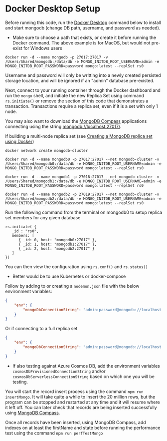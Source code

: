 # Docker Desktop Setup

Before running this code, run the [Docker Desktop](https://www.docker.com/products/docker-desktop) command below to install and start mongodb (change DB path, username, and password as needed).

* Make sure to choose a path that exists, or create it before running the Docker command.  The above example is for MacOS, but would not pre-exist for Windows users

```
docker run -d --name mongodb -p 27017:27017 -v /Users/Shared/mongodb:/data/db -e MONGO_INITDB_ROOT_USERNAME=admin -e MONGO_INITDB_ROOT_PASSWORD=password mongo:latest --replSet rs0
```

Username and password will only be writting into a newly created persisted storage location, and will be ignored if an "admin" database pre-existed. 

Next, connect to your running container through the Docker dashboard and run the `mongo` shell, and initiate the new Replica Set using command `rs.initiate()` or remove the section of this code that demonstrates a transaction.  Transactions require a replica set, even if it is a set with only 1 node.

You may also want to download the [MongoDB Compass](https://www.mongodb.com/try/download/compass) applications connecting using the string [mongodb://localhost:27017/](mongodb://localhost:27017/).

If building a multi-node replica set (see [Creating a MongoDB replica set using Docker](https://www.sohamkamani.com/blog/2016/06/30/docker-mongo-replica-set/))

```
docker network create mongodb-cluster

docker run -d --name mongodb0 -p 27017:27017 --net mongodb-cluster -v /Users/Shared/mongodb0:/data/db -e MONGO_INITDB_ROOT_USERNAME=admin -e MONGO_INITDB_ROOT_PASSWORD=password mongo:latest --replSet rs0

docker run -d --name mongodb1 -p 27018:27017 --net mongodb-cluster -v /Users/Shared/mongodb1:/data/db -e MONGO_INITDB_ROOT_USERNAME=admin -e MONGO_INITDB_ROOT_PASSWORD=password mongo:latest --replSet rs0

docker run -d --name mongodb2 -p 27019:27017 --net mongodb-cluster -v /Users/Shared/mongodb2:/data/db -e MONGO_INITDB_ROOT_USERNAME=admin -e MONGO_INITDB_ROOT_PASSWORD=password mongo:latest --replSet rs0
```

Run the following command from the terminal on mongodb0 to setup replica set members for any given database

```
rs.initiate( {
   _id : "rs0",
   members: [
      { _id: 0, host: "mongodb0:27017" },
      { _id: 1, host: "mongodb1:27017" },
      { _id: 2, host: "mongodb2:27017" }
   ]
})
```

You can then view the configuration using `rs.conf()` and `rs.status()`

* Better would be to use Kubernetes or docker-compose

Follow by adding to or creating a `nodemon.json` file with the below environment variables:

```json
{
    "env": {
        "mongoDbConnectionString": "admin:password@mongodb://localhost:27017/?authSource=admin&replicaSet=rs0",
    }
}
```

Or if connecting to a full replica set

```json
{
    "env": {
        "mongoDbConnectionString": "admin:password@mongodb://localhost:27017,localhost:27018,localhost:27019/?authSource=admin&replicaSet=rs0",
    }
}
```

* If also testing against Azure Cosmos DB, add the environment variables `cosmosDbProvisionedConnectionString` and/or `cosmosDbServerlessConnectionString` based on which one you will be testing.

You will start the record insert process using the command `npm run insertMongo`.  It will take quite a while to insert the 20 million rows, but the program can be stopped and restarted at any time and it will resume where it left off.  You can later check that records are being inserted successfully using [MongoDB Compass](https://www.mongodb.com/try/download/compass).

Once all records have been inserted, using MongoDB Compass, add indexes on at least the firstName and state before running the performance test using the command `npm run perfTestMongo`
